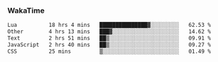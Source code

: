 ### WakaTime

<!--START_SECTION:waka-->

```txt
Lua          18 hrs 4 mins   ███████████████▓░░░░░░░░░   62.53 %
Other        4 hrs 13 mins   ███▓░░░░░░░░░░░░░░░░░░░░░   14.62 %
Text         2 hrs 51 mins   ██▒░░░░░░░░░░░░░░░░░░░░░░   09.91 %
JavaScript   2 hrs 40 mins   ██▒░░░░░░░░░░░░░░░░░░░░░░   09.27 %
CSS          25 mins         ▒░░░░░░░░░░░░░░░░░░░░░░░░   01.49 %
```

<!--END_SECTION:waka-->

